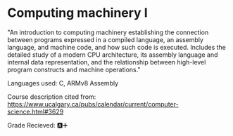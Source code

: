 # Computing machinery I

"An introduction to computing machinery establishing the connection between programs expressed in a compiled language, an assembly language, and machine code, and how such code is executed. Includes the detailed study of a modern CPU architecture, its assembly language and internal data representation, and the relationship between high-level program constructs and machine operations."

Languages used: C, ARMv8 Assembly

Course description cited from: https://www.ucalgary.ca/pubs/calendar/current/computer-science.html#3629

Grade Recieved: :a:➕
